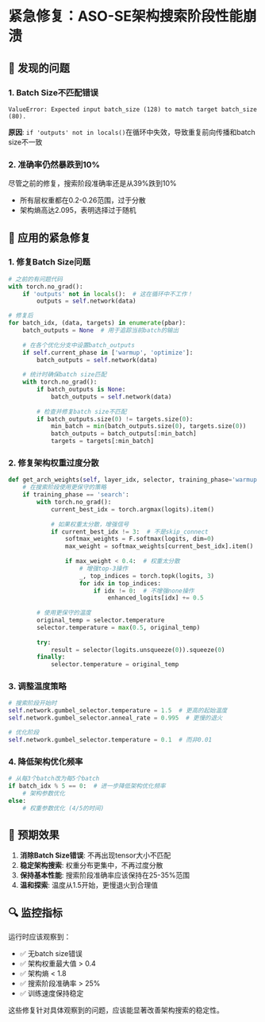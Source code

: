 # 紧急修复：ASO-SE架构搜索阶段性能崩溃

## 🚨 发现的问题

### 1. Batch Size不匹配错误
```
ValueError: Expected input batch_size (128) to match target batch_size (80).
```
**原因**: `if 'outputs' not in locals()`在循环中失效，导致重复前向传播和batch size不一致

### 2. 准确率仍然暴跌到10%
尽管之前的修复，搜索阶段准确率还是从39%跌到10%
- 所有层权重都在0.2-0.26范围，过于分散
- 架构熵高达2.095，表明选择过于随机

## 🔧 应用的紧急修复

### 1. 修复Batch Size问题
```python
# 之前的有问题代码
with torch.no_grad():
    if 'outputs' not in locals():  # 这在循环中不工作！
        outputs = self.network(data)

# 修复后
for batch_idx, (data, targets) in enumerate(pbar):
    batch_outputs = None  # 用于追踪当前batch的输出
    
    # 在各个优化分支中设置batch_outputs
    if self.current_phase in ['warmup', 'optimize']:
        batch_outputs = self.network(data)
    
    # 统计时确保batch size匹配
    with torch.no_grad():
        if batch_outputs is None:
            batch_outputs = self.network(data)
        
        # 检查并修复batch size不匹配
        if batch_outputs.size(0) != targets.size(0):
            min_batch = min(batch_outputs.size(0), targets.size(0))
            batch_outputs = batch_outputs[:min_batch]
            targets = targets[:min_batch]
```

### 2. 修复架构权重过度分散
```python
def get_arch_weights(self, layer_idx, selector, training_phase='warmup'):
    # 在搜索阶段使用更保守的策略
    if training_phase == 'search':
        with torch.no_grad():
            current_best_idx = torch.argmax(logits).item()
            
            # 如果权重太分散，增强信号
            if current_best_idx != 3:  # 不是skip_connect
                softmax_weights = F.softmax(logits, dim=0)
                max_weight = softmax_weights[current_best_idx].item()
                
                if max_weight < 0.4:  # 权重太分散
                    # 增强top-3操作
                    _, top_indices = torch.topk(logits, 3)
                    for idx in top_indices:
                        if idx != 0:  # 不增强none操作
                            enhanced_logits[idx] += 0.5
        
        # 使用更保守的温度
        original_temp = selector.temperature
        selector.temperature = max(0.5, original_temp)
        
        try:
            result = selector(logits.unsqueeze(0)).squeeze(0)
        finally:
            selector.temperature = original_temp
```

### 3. 调整温度策略
```python
# 搜索阶段开始时
self.network.gumbel_selector.temperature = 1.5  # 更高的起始温度
self.network.gumbel_selector.anneal_rate = 0.995  # 更慢的退火

# 优化阶段
self.network.gumbel_selector.temperature = 0.1  # 而非0.01
```

### 4. 降低架构优化频率
```python
# 从每3个batch改为每5个batch
if batch_idx % 5 == 0:  # 进一步降低架构优化频率
    # 架构参数优化
else:
    # 权重参数优化 (4/5的时间)
```

## 🎯 预期效果

1. **消除Batch Size错误**: 不再出现tensor大小不匹配
2. **稳定架构搜索**: 权重分布更集中，不再过度分散
3. **保持基本性能**: 搜索阶段准确率应该保持在25-35%范围
4. **温和探索**: 温度从1.5开始，更慢退火到合理值

## 🔍 监控指标

运行时应该观察到：
- ✅ 无batch size错误
- ✅ 架构权重最大值 > 0.4
- ✅ 架构熵 < 1.8
- ✅ 搜索阶段准确率 > 25%
- ✅ 训练速度保持稳定

这些修复针对具体观察到的问题，应该能显著改善架构搜索的稳定性。